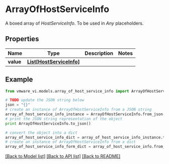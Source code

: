 # ArrayOfHostServiceInfo

A boxed array of *HostServiceInfo*. To be used in *Any* placeholders. 

## Properties
Name | Type | Description | Notes
------------ | ------------- | ------------- | -------------
**value** | [**List[HostServiceInfo]**](HostServiceInfo.md) |  | 

## Example

```python
from vmware_vi.models.array_of_host_service_info import ArrayOfHostServiceInfo

# TODO update the JSON string below
json = "{}"
# create an instance of ArrayOfHostServiceInfo from a JSON string
array_of_host_service_info_instance = ArrayOfHostServiceInfo.from_json(json)
# print the JSON string representation of the object
print ArrayOfHostServiceInfo.to_json()

# convert the object into a dict
array_of_host_service_info_dict = array_of_host_service_info_instance.to_dict()
# create an instance of ArrayOfHostServiceInfo from a dict
array_of_host_service_info_form_dict = array_of_host_service_info.from_dict(array_of_host_service_info_dict)
```
[[Back to Model list]](../README.md#documentation-for-models) [[Back to API list]](../README.md#documentation-for-api-endpoints) [[Back to README]](../README.md)


